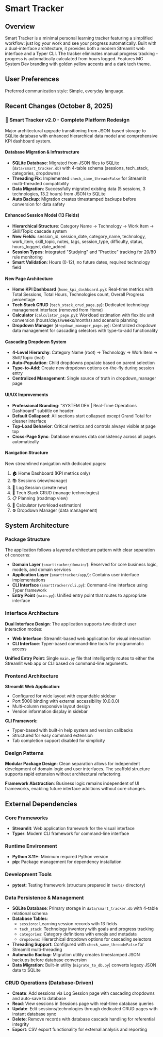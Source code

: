 # Smart Tracker

## Overview

Smart Tracker is a minimal personal learning tracker featuring a simplified workflow: just log your work and see your progress automatically. Built with a dual-interface architecture, it provides both a modern Streamlit web interface and a Typer CLI. The tracker eliminates manual progress tracking - progress is automatically calculated from hours logged. Features MG System Dev branding with golden yellow accents and a dark tech theme.

## User Preferences

Preferred communication style: Simple, everyday language.

## Recent Changes (October 8, 2025)

### 🎉 Smart Tracker v2.0 - Complete Platform Redesign
Major architectural upgrade transitioning from JSON-based storage to SQLite database with enhanced hierarchical data model and comprehensive KPI dashboard system.

#### Database Migration & Infrastructure
- **SQLite Database**: Migrated from JSON files to SQLite (`data/smart_tracker.db`) with 4-table schema (sessions, tech_stack, categories, dropdowns)
- **Threading Fix**: Implemented `check_same_thread=False` for Streamlit multi-threaded compatibility
- **Data Migration**: Successfully migrated existing data (5 sessions, 3 technologies, 13.2 hours) from JSON to SQLite
- **Auto Backup**: Migration creates timestamped backups before conversion for data safety

#### Enhanced Session Model (13 Fields)
- **Hierarchical Structure**: Category Name → Technology → Work Item → Skill/Topic cascade system
- **New Fields**: session_id, session_date, category_name, technology, work_item, skill_topic, notes, tags, session_type, difficulty, status, hours_logged, date_added
- **Session Types**: Integrated "Studying" and "Practice" tracking for 20/80 rule monitoring
- **Smart Validation**: Hours (0-12), no future dates, required technology field

#### New Page Architecture
- **Home KPI Dashboard** (`home_kpi_dashboard.py`): Real-time metrics with Total Sessions, Total Hours, Technologies count, Overall Progress percentage
- **Tech Stack CRUD** (`tech_stack_crud_page.py`): Dedicated technology management interface (removed from Home)
- **Calculator** (`calculator_page.py`): Workload estimation with flexible unit conversion (hours/days/weeks/months) and scenario planning
- **Dropdown Manager** (`dropdown_manager_page.py`): Centralized dropdown data management for cascading selectors with type-to-add functionality

#### Cascading Dropdown System
- **4-Level Hierarchy**: Category Name (root) → Technology → Work Item → Skill/Topic (leaf)
- **Auto-Population**: Child dropdowns populate based on parent selection
- **Type-to-Add**: Create new dropdown options on-the-fly during session entry
- **Centralized Management**: Single source of truth in dropdown_manager page

#### UI/UX Improvements
- **Professional Branding**: "SYSTEM DEV | Real-Time Operations Dashboard" subtitle on header
- **Default Collapsed**: All sections start collapsed except Grand Total for cleaner interface
- **Top-Load Behavior**: Critical metrics and controls always visible at page top
- **Cross-Page Sync**: Database ensures data consistency across all pages automatically

#### Navigation Structure
New streamlined navigation with dedicated pages:
1. 🏠 Home Dashboard (KPI metrics only)
2. 📚 Sessions (view/manage)
3. 📝 Log Session (create new)
4. 🎯 Tech Stack CRUD (manage technologies)
5. 📋 Planning (roadmap view)
6. 🧮 Calculator (workload estimation)
7. ⚙️ Dropdown Manager (data management)

## System Architecture

### Package Structure
The application follows a layered architecture pattern with clear separation of concerns:

- **Domain Layer** (`smarttracker/domain/`): Reserved for core business logic, models, and domain services
- **Application Layer** (`smarttracker/app/`): Contains user interface implementations
- **CLI Interface** (`smarttracker/cli.py`): Command-line interface using Typer framework
- **Entry Point** (`main.py`): Unified entry point that routes to appropriate interface

### Interface Architecture
**Dual Interface Design**: The application supports two distinct user interaction modes:
- **Web Interface**: Streamlit-based web application for visual interaction
- **CLI Interface**: Typer-based command-line tools for programmatic access

**Unified Entry Point**: Single `main.py` file that intelligently routes to either the Streamlit web app or CLI based on command-line arguments.

### Frontend Architecture
**Streamlit Web Application**: 
- Configured for wide layout with expandable sidebar
- Port 5000 binding with external accessibility (0.0.0.0)
- Multi-column responsive layout design
- Version information display in sidebar

**CLI Framework**:
- Typer-based with built-in help system and version callbacks
- Structured for easy command extension
- Tab completion support disabled for simplicity

### Design Patterns
**Modular Package Design**: Clean separation allows for independent development of domain logic and user interfaces. The scaffold structure supports rapid extension without architectural refactoring.

**Framework Abstraction**: Business logic remains independent of UI frameworks, enabling future interface additions without core changes.

## External Dependencies

### Core Frameworks
- **Streamlit**: Web application framework for the visual interface
- **Typer**: Modern CLI framework for command-line interface

### Runtime Environment
- **Python 3.11+**: Minimum required Python version
- **pip**: Package management for dependency installation

### Development Tools
- **pytest**: Testing framework (structure prepared in `tests/` directory)

### Data Persistence & Management
- **SQLite Database**: Primary storage in `data/smart_tracker.db` with 4-table relational schema
- **Database Tables**: 
  - `sessions`: Learning session records with 13 fields
  - `tech_stack`: Technology inventory with goals and progress tracking
  - `categories`: Category definitions with emojis and metadata
  - `dropdowns`: Hierarchical dropdown options for cascading selectors
- **Threading Support**: Configured with `check_same_thread=False` for Streamlit multi-threading
- **Automatic Backup**: Migration utility creates timestamped JSON backups before database conversion
- **Data Migration**: Built-in utility (`migrate_to_db.py`) converts legacy JSON data to SQLite

### CRUD Operations (Database-Driven)
- **Create**: Add sessions via Log Session page with cascading dropdowns and auto-save to database
- **Read**: View sessions in Sessions page with real-time database queries
- **Update**: Edit sessions/technologies through dedicated CRUD pages with instant database sync
- **Delete**: Remove records with database cascade handling for referential integrity
- **Export**: CSV export functionality for external analysis and reporting